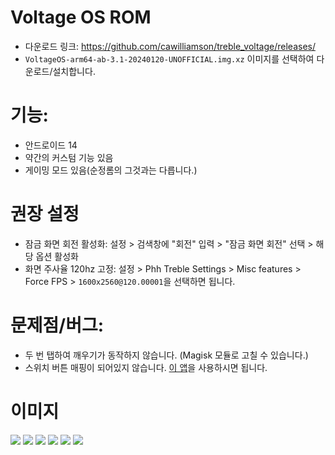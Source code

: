 # Voltage OS ROM

* 다운로드 링크: https://github.com/cawilliamson/treble_voltage/releases/
* `VoltageOS-arm64-ab-3.1-20240120-UNOFFICIAL.img.xz` 이미지를 선택하여 다운로드/설치합니다.

# 기능: 
* 안드로이드 14
* 약간의 커스텀 기능 있음
* 게이밍 모드 있음(순정롬의 그것과는 다릅니다.)

# 권장 설정
* 잠금 화면 회전 활성화: 설정 > 검색창에 "회전" 입력 > "잠금 화면 회전" 선택 > 해당 옵션 활성화
* 화면 주사율 120hz 고정: 설정 > Phh Treble Settings > Misc features > Force FPS > `1600x2560@120.00001`을 선택하면 됩니다.

# 문제점/버그: 
* 두 번 탭하여 깨우기가 동작하지 않습니다. (Magisk 모듈로 고칠 수 있습니다.)
* 스위치 버튼 매핑이 되어있지 않습니다. [이 앱](https://play.google.com/store/apps/details?id=io.github.sds100.keymapper&hl=es&gl=US)을 사용하시면 됩니다.

# 이미지
![](/images/voltageos/1.png)
![](/images/voltageos/2.png)
![](/images/voltageos/3.png)
![](/images/voltageos/4.png)
![](/images/voltageos/5.png)
![](/images/voltageos/6.png)
